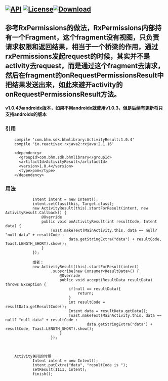 [![API](https://img.shields.io/badge/API-16%2B-brightgreen.svg)](https://android-arsenal.com/api?level=16) [![License](https://img.shields.io/badge/license-Apache%202-green.svg)](https://www.apache.org/licenses/LICENSE-2.0)[![Download](https://api.bintray.com/packages/bikie/bhm-sdk/ActivityResult/images/download.svg) ](https://bintray.com/bikie/bhm-sdk/ActivityResult/_latestVersion)
----

## 参考RxPermissions的做法，RxPermissions内部持有一个Fragment，这个fragment没有视图，只负责请求权限和返回结果，相当于一个桥梁的作用，通过rxPermissions发起request的时候，其实并不是activity去request，而是通过这个fragment去请求，然后在fragment的onRequestPermissionsResult中把结果发送出来，如此来避开activity的onRequestPermissionsResult方法。

#### v1.0.4为androidx版本，如果不用androidx就使用v1.0.3，但是后续有更新将只支持androidx的版本

### 引用
        compile 'com.bhm.sdk.bhmlibrary:ActivityResult:1.0.4'
        compile 'io.reactivex.rxjava2:rxjava:2.1.16'
        
        <dependency>
          <groupId>com.bhm.sdk.bhmlibrary</groupId>
          <artifactId>ActivityResult</artifactId>
          <version>1.0.4</version>
          <type>pom</type>
        </dependency>

### 用法

                Intent intent = new Intent();
                intent.setClass(this, Target.class);
                new ActivityResult(this).startForResult(intent, new ActivityResult.Callback() {
                    @Override
                    public void onActivityResult(int resultCode, Intent data) {
                        Toast.makeText(MainActivity.this, data == null? "null data" + resultCode :
                                data.getStringExtra("data") + resultCode, Toast.LENGTH_SHORT).show();
                    }
                });
                
                或者：
                new ActivityResult(this).startForResult(intent)
                        .subscribe(new Consumer<ResultData>() {
                            @Override
                            public void accept(ResultData resultData) throws Exception {
                                if(null == resultData){
                                    return;
                                }
                                int resultCode = resultData.getResultCode();
                                Intent data = resultData.getData();
                                Toast.makeText(MainActivity.this, data == null? "null data" + resultCode :
                                        data.getStringExtra("data") + resultCode, Toast.LENGTH_SHORT).show();
                            }
                        });
                
                
                
        Activity关闭的时候
                Intent intent = new Intent();
                intent.putExtra("data", "resultCode is ");
                setResult(1111, intent);
                finish();



